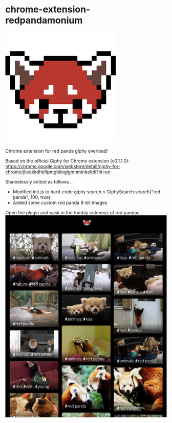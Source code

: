 # chrome-extension-redpandamonium

![Alt text](/images/redpanda.png?raw=true "Red Pandamonium")

Chrome extension for red panda giphy overload! 

Based on the official Giphy for Chrome extension (v0.1.1.0): https://chrome.google.com/webstore/detail/giphy-for-chrome/jlleokkdhkflpmghiioglgmnminbekdi?hl=en

Shamelessly edited as follows...
<ul>
<li>Modified init.js to hard-code giphy search > GiphySearch.search("red panda", 100, true);</li>
<li>Added some custom red panda 8-bit images</li>
</ul>

Open the plugin and bask in the tumbly cuteness of red pandas...
![Alt text](/images/redpandamonium.png?raw=true "Red Pandamonium")
